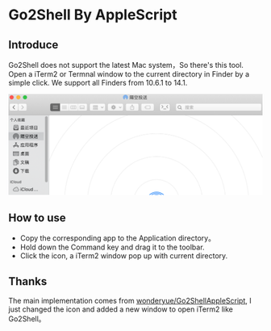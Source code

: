 # Go2Shell By AppleScript

## Introduce

Go2Shell does not support the latest Mac system，So there's this tool. Open a iTerm2 or Termnal window to the current directory in Finder by a simple click. We support all Finders from 10.6.1 to 14.1.

![](./img/1.png)

## How to use

- Copy the corresponding app to the Application directory。
- Hold down the Command key and drag it to the toolbar.
- Click the icon, a iTerm2 window pop up with current directory.

## Thanks

The main implementation comes from [wonderyue/Go2ShellAppleScript](https://github.com/wonderyue/Go2ShellAppleScript), I just changed the icon and added a new window to open iTerm2 like Go2Shell。
